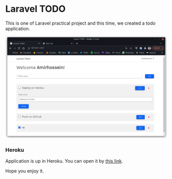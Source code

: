 # Laravel TODO

This is one of Laravel practical project and this time, we created a todo application.

![Pre](public/images/pre.png)

### Heroku

Application is up in Heroku. You can open it by [this link](http://immense-savannah-13682.herokuapp.com/).

Hope you enjoy it.
